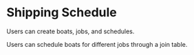 # Shipping Schedule

Users can create boats, jobs, and schedules.

Users can schedule boats for different jobs through a join table.
